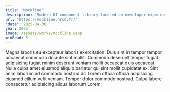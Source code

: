 ```yaml
---
title: "Mockline"
description: "Modern UI component library focused on developer experience and design consistency."
url: "https://mockline.hrcd.fr/"
"date": 2025-04-30
year: 2025
image: /assets/works/mockline.webp
minRead: 5
---
```

Magna laboris eu excepteur laboris exercitation. Duis sint in tempor tempor occaecat commodo do aute sint mollit. Commodo deserunt tempor fugiat adipisicing fugiat minim deserunt veniam mollit occaecat duis occaecat. Nulla culpa amet eiusmod aliquip pariatur qui sint mollit cupidatat ex. Sint anim laborum ad commodo nostrud do Lorem officia officia adipisicing eiusmod cillum velit veniam. Tempor dolor commodo nostrud. Culpa labore consectetur adipisicing aliqua laborum Lorem.